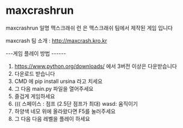 # maxcrashrun

maxcrashrun 일명 맥스크래쉬 런 은 
맥스크래쉬 팀에서 제작된 게임 입니다

maxcrash 팀 소개 : http://maxcrash.kro.kr


---게임 플레이 방법 ------

1. https://www.python.org/downloads/ 에서 3버전 이상은 다운받습니다
2. 다운로드 받습니다
3. CMD 에 pip install ursina 라고 치세요
4. 그 다음 main.py 파일을 열어주세요
5. 즐겁게 게임하세요 
6. ((( 스페이스 : 점프 (2.5단 점프가 최대) wasd: 움직이기
7. 하양색 네모 위에 올라왔다면 F5를 눌러주세요
8. 그 다음 다음 레벨을 플레이 하세요
